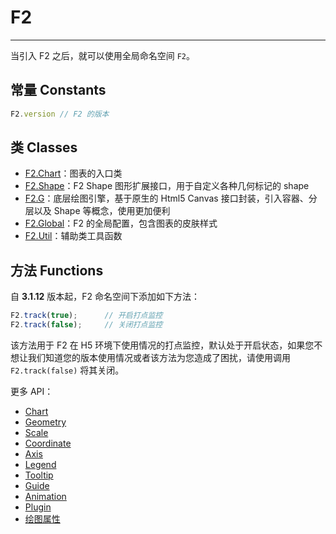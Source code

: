 <!--
index: 1
title: F2
resource:
  jsFiles:
    - ${url.f2}
-->

# F2

---

当引入 F2 之后，就可以使用全局命名空间 `F2`。

## 常量 Constants

```js
F2.version // F2 的版本
```

## 类 Classes

* [F2.Chart](./chart.html)：图表的入口类
* [F2.Shape](./shape.html)：F2 Shape 图形扩展接口，用于自定义各种几何标记的 shape
* [F2.G](./g.html)：底层绘图引擎，基于原生的 Html5 Canvas 接口封装，引入容器、分层以及 Shape 等概念，使用更加便利
* [F2.Global](./global.html)：F2 的全局配置，包含图表的皮肤样式
* [F2.Util](./util.html)：辅助类工具函数


## 方法 Functions

自 **3.1.12** 版本起，F2 命名空间下添加如下方法：

```js
F2.track(true);      // 开启打点监控
F2.track(false);     // 关闭打点监控
```

该方法用于 F2 在 H5 环境下使用情况的打点监控，默认处于开启状态，如果您不想让我们知道您的版本使用情况或者该方法为您造成了困扰，请使用调用 `F2.track(false)` 将其关闭。

更多 API：
* [Chart](./chart.html)
* [Geometry](./geometry.html)
* [Scale](./scale.html)
* [Coordinate](./coordinate.html)
* [Axis](./axis.html)
* [Legend](./legend.html)
* [Tooltip](./tooltip.html)
* [Guide](./guide.html)
* [Animation](./animation.html)
* [Plugin](./plugin.html)
* [绘图属性](./canvas.html)

